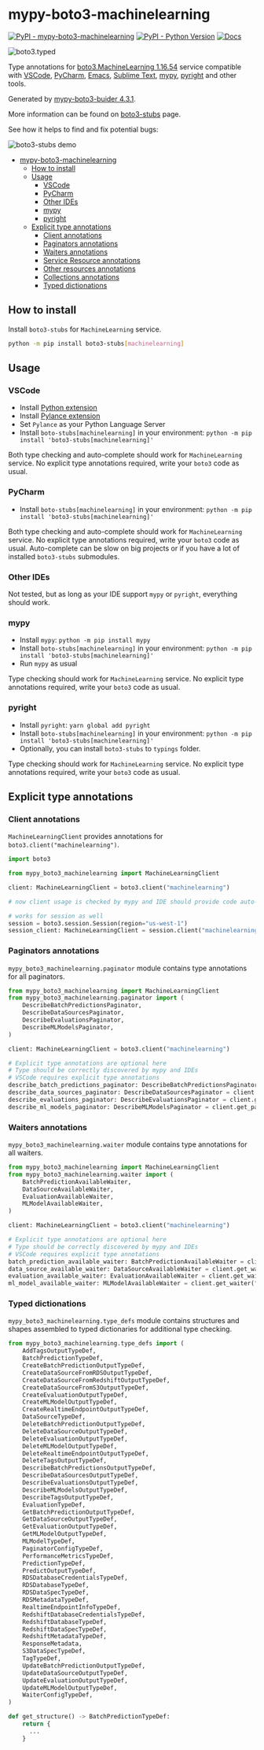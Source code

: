 # mypy-boto3-machinelearning

[![PyPI - mypy-boto3-machinelearning](https://img.shields.io/pypi/v/mypy-boto3-machinelearning.svg?color=blue)](https://pypi.org/project/mypy-boto3-machinelearning)
[![PyPI - Python Version](https://img.shields.io/pypi/pyversions/mypy-boto3-machinelearning.svg?color=blue)](https://pypi.org/project/mypy-boto3-machinelearning)
[![Docs](https://img.shields.io/readthedocs/mypy-boto3-builder.svg?color=blue)](https://mypy-boto3-builder.readthedocs.io/)

![boto3.typed](https://github.com/vemel/mypy_boto3_builder/raw/master/logo.png)

Type annotations for
[boto3.MachineLearning 1.16.54](https://boto3.amazonaws.com/v1/documentation/api/1.16.54/reference/services/machinelearning.html#MachineLearning) service
compatible with
[VSCode](https://code.visualstudio.com/),
[PyCharm](https://www.jetbrains.com/pycharm/),
[Emacs](https://www.gnu.org/software/emacs/),
[Sublime Text](https://www.sublimetext.com/),
[mypy](https://github.com/python/mypy),
[pyright](https://github.com/microsoft/pyright)
and other tools.

Generated by [mypy-boto3-buider 4.3.1](https://github.com/vemel/mypy_boto3_builder).

More information can be found on [boto3-stubs](https://pypi.org/project/boto3-stubs/) page.

See how it helps to find and fix potential bugs:

![boto3-stubs demo](https://github.com/vemel/mypy_boto3_builder/raw/master/demo.gif)

- [mypy-boto3-machinelearning](#mypy-boto3-machinelearning)
  - [How to install](#how-to-install)
  - [Usage](#usage)
    - [VSCode](#vscode)
    - [PyCharm](#pycharm)
    - [Other IDEs](#other-ides)
    - [mypy](#mypy)
    - [pyright](#pyright)
  - [Explicit type annotations](#explicit-type-annotations)
    - [Client annotations](#client-annotations)
    - [Paginators annotations](#paginators-annotations)
    - [Waiters annotations](#waiters-annotations)
    - [Service Resource annotations](#service-resource-annotations)
    - [Other resources annotations](#other-resources-annotations)
    - [Collections annotations](#collections-annotations)
    - [Typed dictionations](#typed-dictionations)

## How to install

Install `boto3-stubs` for `MachineLearning` service.

```bash
python -m pip install boto3-stubs[machinelearning]
```

## Usage

### VSCode

- Install [Python extension](https://marketplace.visualstudio.com/items?itemName=ms-python.python)
- Install [Pylance extension](https://marketplace.visualstudio.com/items?itemName=ms-python.vscode-pylance)
- Set `Pylance` as your Python Language Server
- Install `boto-stubs[machinelearning]` in your environment: `python -m pip install 'boto3-stubs[machinelearning]'`

Both type checking and auto-complete should work for `MachineLearning` service.
No explicit type annotations required, write your `boto3` code as usual.

### PyCharm

- Install `boto-stubs[machinelearning]` in your environment: `python -m pip install 'boto3-stubs[machinelearning]'`

Both type checking and auto-complete should work for `MachineLearning` service.
No explicit type annotations required, write your `boto3` code as usual.
Auto-complete can be slow on big projects or if you have a lot of installed `boto3-stubs` submodules.

### Other IDEs

Not tested, but as long as your IDE support `mypy` or `pyright`, everything should work.

### mypy

- Install `mypy`: `python -m pip install mypy`
- Install `boto-stubs[machinelearning]` in your environment: `python -m pip install 'boto3-stubs[machinelearning]'`
- Run `mypy` as usual

Type checking should work for `MachineLearning` service.
No explicit type annotations required, write your `boto3` code as usual.

### pyright

- Install `pyright`: `yarn global add pyright`
- Install `boto-stubs[machinelearning]` in your environment: `python -m pip install 'boto3-stubs[machinelearning]'`
- Optionally, you can install `boto3-stubs` to `typings` folder.

Type checking should work for `MachineLearning` service.
No explicit type annotations required, write your `boto3` code as usual.

## Explicit type annotations

### Client annotations

`MachineLearningClient` provides annotations for `boto3.client("machinelearning")`.

```python
import boto3

from mypy_boto3_machinelearning import MachineLearningClient

client: MachineLearningClient = boto3.client("machinelearning")

# now client usage is checked by mypy and IDE should provide code auto-complete

# works for session as well
session = boto3.session.Session(region="us-west-1")
session_client: MachineLearningClient = session.client("machinelearning")
```

### Paginators annotations

`mypy_boto3_machinelearning.paginator` module contains type annotations for all paginators.

```python
from mypy_boto3_machinelearning import MachineLearningClient
from mypy_boto3_machinelearning.paginator import (
    DescribeBatchPredictionsPaginator,
    DescribeDataSourcesPaginator,
    DescribeEvaluationsPaginator,
    DescribeMLModelsPaginator,
)

client: MachineLearningClient = boto3.client("machinelearning")

# Explicit type annotations are optional here
# Type should be correctly discovered by mypy and IDEs
# VSCode requires explicit type annotations
describe_batch_predictions_paginator: DescribeBatchPredictionsPaginator = client.get_paginator("describe_batch_predictions")
describe_data_sources_paginator: DescribeDataSourcesPaginator = client.get_paginator("describe_data_sources")
describe_evaluations_paginator: DescribeEvaluationsPaginator = client.get_paginator("describe_evaluations")
describe_ml_models_paginator: DescribeMLModelsPaginator = client.get_paginator("describe_ml_models")
```


### Waiters annotations

`mypy_boto3_machinelearning.waiter` module contains type annotations for all waiters.

```python
from mypy_boto3_machinelearning import MachineLearningClient
from mypy_boto3_machinelearning.waiter import (
    BatchPredictionAvailableWaiter,
    DataSourceAvailableWaiter,
    EvaluationAvailableWaiter,
    MLModelAvailableWaiter,
)

client: MachineLearningClient = boto3.client("machinelearning")

# Explicit type annotations are optional here
# Type should be correctly discovered by mypy and IDEs
# VSCode requires explicit type annotations
batch_prediction_available_waiter: BatchPredictionAvailableWaiter = client.get_waiter("batch_prediction_available")
data_source_available_waiter: DataSourceAvailableWaiter = client.get_waiter("data_source_available")
evaluation_available_waiter: EvaluationAvailableWaiter = client.get_waiter("evaluation_available")
ml_model_available_waiter: MLModelAvailableWaiter = client.get_waiter("ml_model_available")
```





### Typed dictionations

`mypy_boto3_machinelearning.type_defs` module contains structures and shapes assembled
to typed dictionaries for additional type checking.

```python
from mypy_boto3_machinelearning.type_defs import (
    AddTagsOutputTypeDef,
    BatchPredictionTypeDef,
    CreateBatchPredictionOutputTypeDef,
    CreateDataSourceFromRDSOutputTypeDef,
    CreateDataSourceFromRedshiftOutputTypeDef,
    CreateDataSourceFromS3OutputTypeDef,
    CreateEvaluationOutputTypeDef,
    CreateMLModelOutputTypeDef,
    CreateRealtimeEndpointOutputTypeDef,
    DataSourceTypeDef,
    DeleteBatchPredictionOutputTypeDef,
    DeleteDataSourceOutputTypeDef,
    DeleteEvaluationOutputTypeDef,
    DeleteMLModelOutputTypeDef,
    DeleteRealtimeEndpointOutputTypeDef,
    DeleteTagsOutputTypeDef,
    DescribeBatchPredictionsOutputTypeDef,
    DescribeDataSourcesOutputTypeDef,
    DescribeEvaluationsOutputTypeDef,
    DescribeMLModelsOutputTypeDef,
    DescribeTagsOutputTypeDef,
    EvaluationTypeDef,
    GetBatchPredictionOutputTypeDef,
    GetDataSourceOutputTypeDef,
    GetEvaluationOutputTypeDef,
    GetMLModelOutputTypeDef,
    MLModelTypeDef,
    PaginatorConfigTypeDef,
    PerformanceMetricsTypeDef,
    PredictionTypeDef,
    PredictOutputTypeDef,
    RDSDatabaseCredentialsTypeDef,
    RDSDatabaseTypeDef,
    RDSDataSpecTypeDef,
    RDSMetadataTypeDef,
    RealtimeEndpointInfoTypeDef,
    RedshiftDatabaseCredentialsTypeDef,
    RedshiftDatabaseTypeDef,
    RedshiftDataSpecTypeDef,
    RedshiftMetadataTypeDef,
    ResponseMetadata,
    S3DataSpecTypeDef,
    TagTypeDef,
    UpdateBatchPredictionOutputTypeDef,
    UpdateDataSourceOutputTypeDef,
    UpdateEvaluationOutputTypeDef,
    UpdateMLModelOutputTypeDef,
    WaiterConfigTypeDef,
)

def get_structure() -> BatchPredictionTypeDef:
    return {
      ...
    }
```
